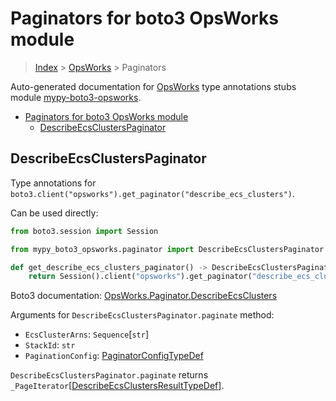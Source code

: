 <a id="paginators-for-boto3-opsworks-module"></a>

# Paginators for boto3 OpsWorks module

> [Index](../README.md) > [OpsWorks](./README.md) > Paginators

Auto-generated documentation for
[OpsWorks](https://boto3.amazonaws.com/v1/documentation/api/latest/reference/services/opsworks.html#OpsWorks)
type annotations stubs module
[mypy-boto3-opsworks](https://pypi.org/project/mypy-boto3-opsworks/).

- [Paginators for boto3 OpsWorks module](#paginators-for-boto3-opsworks-module)
  - [DescribeEcsClustersPaginator](#describeecsclusterspaginator)

<a id="describeecsclusterspaginator"></a>

## DescribeEcsClustersPaginator

Type annotations for
`boto3.client("opsworks").get_paginator("describe_ecs_clusters")`.

Can be used directly:

```python
from boto3.session import Session

from mypy_boto3_opsworks.paginator import DescribeEcsClustersPaginator

def get_describe_ecs_clusters_paginator() -> DescribeEcsClustersPaginator:
    return Session().client("opsworks").get_paginator("describe_ecs_clusters")
```

Boto3 documentation:
[OpsWorks.Paginator.DescribeEcsClusters](https://boto3.amazonaws.com/v1/documentation/api/latest/reference/services/opsworks.html#OpsWorks.Paginator.DescribeEcsClusters)

Arguments for `DescribeEcsClustersPaginator.paginate` method:

- `EcsClusterArns`: `Sequence`\[`str`\]
- `StackId`: `str`
- `PaginationConfig`:
  [PaginatorConfigTypeDef](./type_defs.md#paginatorconfigtypedef)

`DescribeEcsClustersPaginator.paginate` returns
`_PageIterator`\[[DescribeEcsClustersResultTypeDef](./type_defs.md#describeecsclustersresulttypedef)\].
